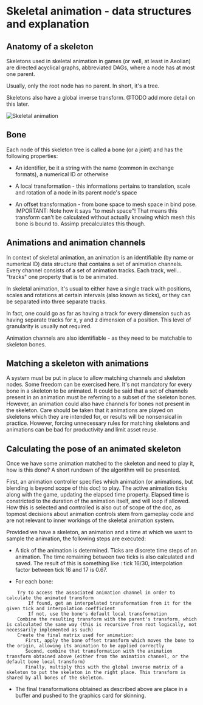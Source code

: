 # Skeletal animation - data structures and explanation

## Anatomy of a skeleton

Skeletons used in skeletal animation in games (or well, at least in Aeolian) are directed acyclical graphs, abbreviated DAGs, where a node has at most one parent. 

Usually, only the root node has no parent. In short, it's a tree.

Skeletons also have a global inverse transform. @TODO add more detail on this later.

![Skeletal animation](https://user-images.githubusercontent.com/22936067/116009204-1d86e780-a610-11eb-91d7-59b194d41f16.png)


## Bone

Each node of this skeleton tree is called a bone (or a joint) and has the following properties:

- An identifier, be it a string with the name (common in exchange formats), a numerical ID or otherwise

- A local transformation - this informations pertains to translation, scale and rotation of a node in its parent node's space

- An offset transformation - from bone space to mesh space in bind pose. 
IMPORTANT: Note how it says "to mesh space"! That means this transform can't be calculated without actually knowing which mesh this bone is bound to. Assimp precalculates this though.


## Animations and animation channels

In context of skeletal animation, an animation is an identifiable (by name or numerical ID) data structure that contains a set of animation channels. Every channel consists of a set of animation tracks. Each track, well... "tracks" one property that is to be animated. 

In skeletal animation, it's usual to either have a single track with positions, scales and rotations at certain intervals (also known as ticks), or they can be separated into three separate tracks. 

In fact, one could go as far as having a track for every dimension such as having separate tracks for x, y and z dimension of a position. This level of granularity is usually not required. 

Animation channels are also identifiable - as they need to be matchable to skeleton bones.

## Matching a skeleton with animations

A system must be put in place to allow matching channels and skeleton nodes. Some freedom can be exercised here. It's not mandatory for every bone in a skeleton to be animated. It could be said that a set of channels present in an animation must be referring to a subset of the skeleton bones. However, an animation could also have channels for bones not present in the skeleton. Care should be taken that it animations are played on skeletons which they are intended for, or results will be nonsensical in practice. 
However, forcing unnecessary rules for matching skeletons and animations can be bad for productivity and limit asset reuse. 


## Calculating the pose of an animated skeleton

Once we have some animation matched to the skeleton and need to play it, how is this done? A short rundown of the algorithm will be presented.

First, an animation controller specifies which animation (or animations, but blending is beyond scope of this doc) to play. The active animation ticks along with the game, updating the elapsed time property. Elapsed time is constricted to the duration of the animation itself, and will loop if allowed. How this is selected and controlled is also out of scope of the doc, as topmost decisions about animation controls stem from gameplay code and are not relevant to inner workings of the skeletal animation system.

Provided we have a skeleton, an animation and a time at which we want to sample the animation, the following steps are executed:

* A tick of the animation is determined. Ticks are discrete time steps of an animation. The time remaining between two ticks is also calculated and saved. The result of this is something like : tick 16/30, interpolation factor between tick 16 and 17 is 0.67.


* For each bone: 
```
    Try to access the associated animation channel in order to calculate the animated transform
        If found, get an interpolated transformation from it for the given tick and interpolation coefficient
        If not, use the bone's default local transformation
    Combine the resulting transform with the parent's transform, which is calculated the same way (this is recursive from root logically, not necessarily implemented as such)
    Create the final matrix used for animation:
       First, apply the bone offset transform which moves the bone to the origin, allowing its animation to be applied correctly
       Second, combine that transformation with the animation transform obtained above (either from the animation channel, or the default bone local transform)
       Finally, multiply this with the global inverse matrix of a skeleton to put the skeleton in the right place. This transform is shared by all bones of the skeleton.
```

* The final transformations obtained as described above are place in a buffer and pushed to the graphics card for skinning.

